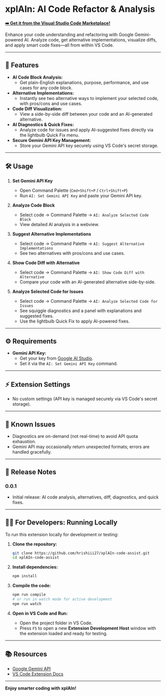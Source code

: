 # xplAIn: AI Code Refactor & Analysis

[**➡️ Get it from the Visual Studio Code Marketplace!**](https://marketplace.visualstudio.com/items?itemName=hrishiii27.xplAIn-code-assist)

Enhance your code understanding and refactoring with Google Gemini-powered AI. Analyze code, get alternative implementations, visualize diffs, and apply smart code fixes—all from within VS Code.

---

## 🚀 Features

- **AI Code Block Analysis:**
  - Get plain-English explanations, purpose, performance, and use cases for any code block.
- **Alternative Implementations:**
  - Instantly see two alternative ways to implement your selected code, with pros/cons and use cases.
- **Code Diff Visualization:**
  - View a side-by-side diff between your code and an AI-generated alternative.
- **AI Diagnostics & Quick Fixes:**
  - Analyze code for issues and apply AI-suggested fixes directly via the lightbulb Quick Fix menu.
- **Secure Gemini API Key Management:**
  - Store your Gemini API key securely using VS Code's secret storage.

---

## 🛠️ Usage

1. **Set Gemini API Key**
   - Open Command Palette (`Cmd+Shift+P` / `Ctrl+Shift+P`)
   - Run `AI: Set Gemini API Key` and paste your Gemini API key.

2. **Analyze Code Block**
   - Select code → Command Palette → `AI: Analyze Selected Code Block`
   - View detailed AI analysis in a webview.

3. **Suggest Alternative Implementations**
   - Select code → Command Palette → `AI: Suggest Alternative Implementations`
   - See two alternatives with pros/cons and use cases.

4. **Show Code Diff with Alternative**
   - Select code → Command Palette → `AI: Show Code Diff with Alternative`
   - Compare your code with an AI-generated alternative side-by-side.

5. **Analyze Selected Code for Issues**
   - Select code → Command Palette → `AI: Analyze Selected Code for Issues`
   - See squiggle diagnostics and a panel with explanations and suggested fixes.
   - Use the lightbulb Quick Fix to apply AI-powered fixes.

---

## ⚙️ Requirements

- **Gemini API Key:**
  - Get your key from [Google AI Studio](https://aistudio.google.com/app/apikey).
  - Set it via the `AI: Set Gemini API Key` command.

---

## ⚡ Extension Settings

- No custom settings (API key is managed securely via VS Code's secret storage).

---

## 🐞 Known Issues

- Diagnostics are on-demand (not real-time) to avoid API quota exhaustion.
- Gemini API may occasionally return unexpected formats; errors are handled gracefully.

---

## 📝 Release Notes

### 0.0.1
- Initial release: AI code analysis, alternatives, diff, diagnostics, and quick fixes.

---

## 👨‍💻 For Developers: Running Locally

To run this extension locally for development or testing:

1.  **Clone the repository:**
    ```sh
    git clone https://github.com/hrishiii27/xplAIn-code-assist.git
    cd xplAIn-code-assist
    ```

2.  **Install dependencies:**
    ```sh
    npm install
    ```

3.  **Compile the code:**
    ```sh
    npm run compile
    # or run in watch mode for active development
    npm run watch
    ```

4.  **Open in VS Code and Run:**
    - Open the project folder in VS Code.
    - Press `F5` to open a new **Extension Development Host** window with the extension loaded and ready for testing.

---

## 📚 Resources

- [Google Gemini API](https://aistudio.google.com/app/apikey)
- [VS Code Extension Docs](https://code.visualstudio.com/api)

---

**Enjoy smarter coding with xplAIn!**
